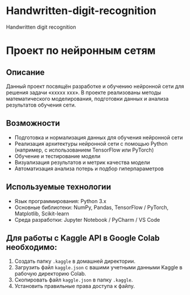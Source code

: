 # Handwritten-digit-recognition
Handwritten digit recognition
# Проект по нейронным сетям

## Описание
Данный проект посвящён разработке и обучению нейронной сети для решения задачи «ххххх ххх». В проекте реализованы методы математического моделирования, подготовки данных и анализа результатов обучения сети.

## Возможности
- Подготовка и нормализация данных для обучения нейронной сети
- Реализация архитектуры нейронной сети с помощью Python (например, с использованием TensorFlow или PyTorch)
- Обучение и тестирование модели
- Визуализация результатов и метрик качества модели
- Автоматизация анализа потерь и подбор гиперпараметров

## Используемые технологии
- Язык программирования: Python 3.x
- Основные библиотеки: NumPy, Pandas, TensorFlow / PyTorch, Matplotlib, Scikit-learn
- Среда разработки: Jupyter Notebook / PyCharm / VS Code


## Для работы с Kaggle API в Google Colab необходимо:

1. Создать папку `.kaggle` в домашней директории.
2. Загрузить файл `kaggle.json` с вашими учетными данными Kaggle в рабочую директорию Colab.
3. Скопировать файл `kaggle.json` в папку `.kaggle`.
4. Установить правильные права доступа к файлу.
